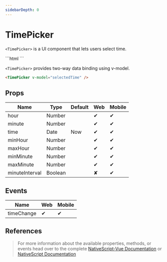 ```yaml
---
sidebarDepth: 0
---
```


# TimePicker

`<TimePicker>` is a UI component that lets users select time.

<DocExampleBox codeBox="https://codesandbox.io/s/jvpprv63n5?module=%2Fsrc%2FApp.vue">
```html
<TimePicker :hour="selectedHour" :minute="selectedMinute" />
```
<TimePickerDoc />
</DocExampleBox>

`<TimePicker>` provides two-way data binding using v-model.

```html
<TimePicker v-model="selectedTime" />
```

## Props

| Name           | Type    | Default | Web | Mobile |
| -------------- | ------- | ------- | --- | ------ |
| hour           | Number  |         | ✔   | ✔      |
| minute         | Number  |         | ✔   | ✔      |
| time           | Date    | Now     | ✔   | ✔      |
| minHour        | Number  |         | ✔   | ✔      |
| maxHour        | Number  |         | ✔   | ✔      |
| minMinute      | Number  |         | ✔   | ✔      |
| maxMinute      | Number  |         | ✔   | ✔      |
| minuteInterval | Boolean |         | ✘   | ✔      |

## Events

| Name       | Web | Mobile |
| ---------- | --- | ------ |
| timeChange | ✔   | ✔      |

## References

> For more information about the available properties, methods, or events head over to the complete [NativeScript-Vue Documentation](https://nativescript-vue.org/en/docs/elements/components/time-picker/)
> or [NativeScript Documentation](https://docs.nativescript.org/api-reference/classes/_ui_time_picker_.timepicker)
